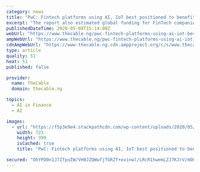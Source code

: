 ```yaml
---
category: news
title: "PwC: Fintech platforms using AI, IoT best positioned to benefit from COVID-19 pandemic"
excerpt: "The report also estimated global funding for FinTech companies to have declined to $6 billion by the end of the first quarter of 2020"
publishedDateTime: 2020-05-08T15:14:00Z
webUrl: "https://www.thecable.ng/pwc-fintech-platforms-using-ai-iot-best-positioned-to-benefit-from-covid-19-pandemic"
ampWebUrl: "https://www.thecable.ng/pwc-fintech-platforms-using-ai-iot-best-positioned-to-benefit-from-covid-19-pandemic/amp"
cdnAmpWebUrl: "https://www-thecable-ng.cdn.ampproject.org/c/s/www.thecable.ng/pwc-fintech-platforms-using-ai-iot-best-positioned-to-benefit-from-covid-19-pandemic/amp"
type: article
quality: 51
heat: 51
published: false

provider:
  name: TheCable
  domain: thecable.ng

topics:
  - AI in Finance
  - AI

images:
  - url: "https://f5p3e9e4.stackpathcdn.com/wp-content/uploads/2020/05/Fintech.jpg"
    width: 723
    height: 399
    isCached: true
    title: "PwC: Fintech platforms using AI, IoT best positioned to benefit from COVID-19 pandemic"

secured: "OhYPD0n1J7ZfpuIW/VH0JZQWwfjTGRZf+ovinwl/LRcR1hwemLZJ7KJrV/mOQ3w1YD5PC8zWnOeq3WFadmQZLObJeQXsFjklsr4Xy3+nMny6Cfif0mrQQTMUW/2qlq9UUnfn/rDR6F8rWymyyri9TARu2Aq+NNTIJfdFF6JndgLxF1vwxvftNAQz69yzPKYY3XuySP+LwKRLi8UWj5ooHi+WRja1XOtEfcjFYNJsTgikgSC62AFCqmsnGpRCqOrulJ7mA1Hs1VXu1TsO1bF1cOk73FAFxpOoSVr6V2chidctXrvSAoDFrLrOhOEPQTvLmGwoGtAIQrwVa73LclK3T/j2nLYyJckRdLOREd8PbBiL4fKyBQ6Qfd76gRSFcgnsPnCaseScoiRnqH3TVbrMUaFs90WutsVvTgeGVSw53P3RKE38IW2g6FbkAwMUPLyTiB1/1QD3OQH6jmt7Yhh6LexuxaBhfSbN4GlrHbhlkPA=;j2FnZTMR+ZQCJeXRkdT3DA=="
---
```


